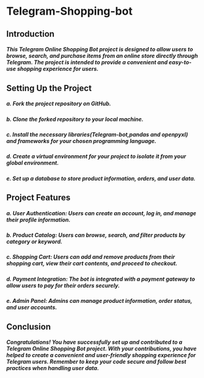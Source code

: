 # Telegram-Shopping-bot

## Introduction

##### This Telegram Online Shopping Bot project is designed to allow users to browse, search, and purchase items from an online store directly through Telegram. The project is intended to provide a convenient and easy-to-use shopping experience for users.

## Setting Up the Project

##### a. Fork the project repository on GitHub.
##### b. Clone the forked repository to your local machine.
##### c. Install the necessary libraries(Telegram-bot,pandas and openpyxl) and frameworks for your chosen programming language.
##### d. Create a virtual environment for your project to isolate it from your global environment.
##### e. Set up a database to store product information, orders, and user data.


## Project Features

##### a. User Authentication: Users can create an account, log in, and manage their profile information.
##### b. Product Catalog: Users can browse, search, and filter products by category or keyword.
##### c. Shopping Cart: Users can add and remove products from their shopping cart, view their cart contents, and proceed to checkout.
##### d. Payment Integration: The bot is integrated with a payment gateway to allow users to pay for their orders securely.
##### e. Admin Panel: Admins can manage product information, order status, and user accounts.

## Conclusion

##### Congratulations! You have successfully set up and contributed to a Telegram Online Shopping Bot project. With your contributions, you have helped to create a convenient and user-friendly shopping experience for Telegram users. Remember to keep your code secure and follow best practices when handling user data.
